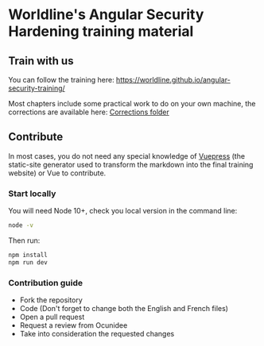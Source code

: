 # Worldline's Angular Security Hardening training material

## Train with us
You can follow the training here: https://worldline.github.io/angular-security-training/

Most chapters include some practical work to do on your own machine, the corrections are available here: [Corrections folder](https://github.com/worldline/angular-security-training/tree/main/corrections)

## Contribute

In most cases, you do not need any special knowledge of [Vuepress](https://vuepress.vuejs.org/) (the static-site generator used to transform the markdown into the final training website) or Vue to contribute.

### Start locally

You will need Node 10+, check you local version in the command line:
```sh
node -v
```

Then run:

```sh
npm install
npm run dev
```

### Contribution guide

- Fork the repository
- Code (Don't forget to change both the English and French files)
- Open a pull request
- Request a review from Ocunidee
- Take into consideration the requested changes
